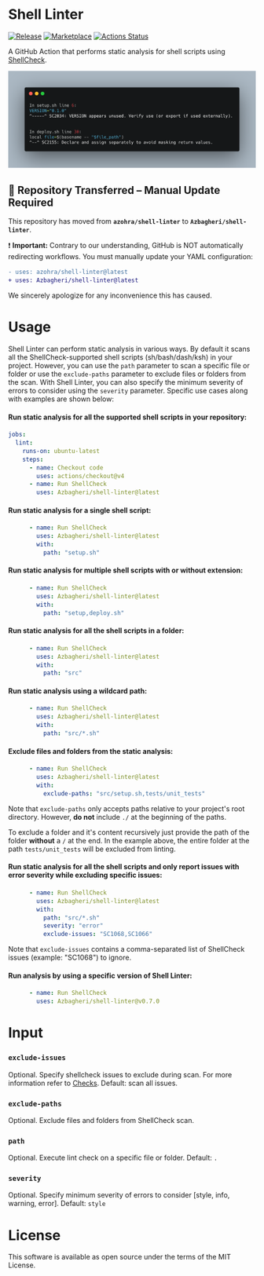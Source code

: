 # Shell Linter

[![Release](https://img.shields.io/github/release/Azbagheri/shell-linter.svg)](https://github.com/Azbagheri/shell-linter/releases)
[![Marketplace](https://img.shields.io/badge/GitHub-Marketplace-red.svg)](https://github.com/marketplace/actions/shell-linter)
[![Actions Status](https://github.com/Azbagheri/shell-linter/workflows/CI-workflow/badge.svg)](https://github.com/Azbagheri/shell-linter/actions?query=branch%3Adevelop)


A GitHub Action that performs static analysis for shell scripts using [ShellCheck](https://github.com/koalaman/shellcheck).

![](docs/images/preview.png)

## 🚨 Repository Transferred – Manual Update Required  

This repository has moved from **`azohra/shell-linter`** to **`Azbagheri/shell-linter`**.  

❗ **Important:** Contrary to our understanding, GitHub is NOT automatically redirecting workflows. You must manually update your YAML configuration:  

```diff
- uses: azohra/shell-linter@latest
+ uses: Azbagheri/shell-linter@latest 
```

We sincerely apologize for any inconvenience this has caused.
<br>

# Usage

Shell Linter can perform static analysis in various ways. By default it scans all the ShellCheck-supported shell scripts (sh/bash/dash/ksh) in your project. However, you can use the `path` parameter to scan a specific file or folder or use the `exclude-paths` parameter to exclude files or folders from the scan. With Shell Linter, you can also specify the minimum severity of errors to consider using the `severity` parameter. Specific use cases along with examples are shown below:

#### Run static analysis for all the supported shell scripts in your repository:
```yml
jobs:
  lint:
    runs-on: ubuntu-latest
    steps:
      - name: Checkout code
        uses: actions/checkout@v4
      - name: Run ShellCheck
        uses: Azbagheri/shell-linter@latest
```

#### Run static analysis for a single shell script:
```yml
      - name: Run ShellCheck
        uses: Azbagheri/shell-linter@latest
        with:
          path: "setup.sh"
```

#### Run static analysis for multiple shell scripts **with or without** extension:
```yml
      - name: Run ShellCheck
        uses: Azbagheri/shell-linter@latest
        with:
          path: "setup,deploy.sh"
```

#### Run static analysis for all the shell scripts in a folder:
```yml
      - name: Run ShellCheck
        uses: Azbagheri/shell-linter@latest
        with:
          path: "src"
```

#### Run static analysis using a **wildcard** path:
```yml
      - name: Run ShellCheck
        uses: Azbagheri/shell-linter@latest
        with:
          path: "src/*.sh"
```
#### Exclude files and folders from the static analysis:
```yml
      - name: Run ShellCheck
        uses: Azbagheri/shell-linter@latest
        with:
          exclude-paths: "src/setup.sh,tests/unit_tests" 
```
Note that `exclude-paths` only accepts paths relative to your project's root directory. However, **do not** include `./` at the beginning of the paths. 

To exclude a folder and it's content recursively just provide the path of the folder **without** a `/` at the end. In the example above, the entire folder at the path `tests/unit_tests` will be excluded from linting.

#### Run static analysis for all the shell scripts and only report issues with error severity while excluding specific issues:
```yml
      - name: Run ShellCheck
        uses: Azbagheri/shell-linter@latest
        with:
          path: "src/*.sh"
          severity: "error"
          exclude-issues: "SC1068,SC1066"
```
Note that `exclude-issues` contains a comma-separated list of ShellCheck issues (example: "SC1068") to ignore.

#### Run analysis by using a specific version of Shell Linter:
```yml
      - name: Run ShellCheck
        uses: Azbagheri/shell-linter@v0.7.0
```

# Input

### `exclude-issues`
Optional. Specify shellcheck issues to exclude during scan. For more information refer to [Checks](https://github.com/koalaman/shellcheck/wiki/Checks). Default: scan all issues.

### `exclude-paths`
Optional. Exclude files and folders from ShellCheck scan. 

### `path`
Optional. Execute lint check on a specific file or folder. Default: `.`

### `severity`
Optional. Specify minimum severity of errors to consider [style, info, warning, error]. Default: `style`

# License
This software is available as open source under the terms of the MIT License.

